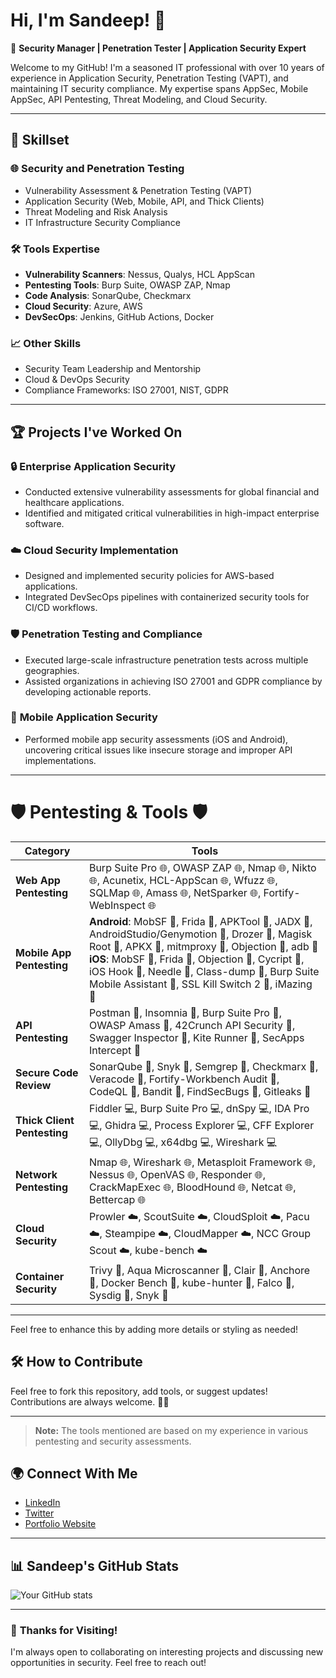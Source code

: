 # Hi, I'm Sandeep! 👋

🌟 **Security Manager | Penetration Tester | Application Security Expert**

Welcome to my GitHub! I'm a seasoned IT professional with over 10 years of experience in Application Security, Penetration Testing (VAPT), and maintaining IT security compliance. My expertise spans AppSec, Mobile AppSec, API Pentesting, Threat Modeling, and Cloud Security.

---

## 🔧 **Skillset**

### 🌐 **Security and Penetration Testing**
- Vulnerability Assessment & Penetration Testing (VAPT)
- Application Security (Web, Mobile, API, and Thick Clients)
- Threat Modeling and Risk Analysis
- IT Infrastructure Security Compliance

### 🛠 **Tools Expertise**
- **Vulnerability Scanners**: Nessus, Qualys, HCL AppScan
- **Pentesting Tools**: Burp Suite, OWASP ZAP, Nmap
- **Code Analysis**: SonarQube, Checkmarx
- **Cloud Security**: Azure, AWS
- **DevSecOps**: Jenkins, GitHub Actions, Docker

### 📈 **Other Skills**
- Security Team Leadership and Mentorship
- Cloud & DevOps Security
- Compliance Frameworks: ISO 27001, NIST, GDPR

---

## 🏆 **Projects I've Worked On**

### 🔒 **Enterprise Application Security**
- Conducted extensive vulnerability assessments for global financial and healthcare applications.
- Identified and mitigated critical vulnerabilities in high-impact enterprise software.

### ☁️ **Cloud Security Implementation**
- Designed and implemented security policies for AWS-based applications.
- Integrated DevSecOps pipelines with containerized security tools for CI/CD workflows.

### 🛡 **Penetration Testing and Compliance**
- Executed large-scale infrastructure penetration tests across multiple geographies.
- Assisted organizations in achieving ISO 27001 and GDPR compliance by developing actionable reports.

### 📱 **Mobile Application Security**
- Performed mobile app security assessments (iOS and Android), uncovering critical issues like insecure storage and improper API implementations.

---
# 🛡️ Pentesting & Tools 🛡️

| **Category**            | **Tools**                                                                                                                                                                               |
|--------------------------|-----------------------------------------------------------------------------------------------------------------------------------------------------------------------------------------|
| **Web App Pentesting**   | Burp Suite Pro 🌐, OWASP ZAP 🌐, Nmap 🌐, Nikto 🌐, Acunetix, HCL-AppScan 🌐, Wfuzz 🌐, SQLMap 🌐, Amass 🌐, NetSparker 🌐, Fortify-WebInspect 🌐                                         |
| **Mobile App Pentesting**| **Android**: MobSF 📱, Frida 📱, APKTool 📱, JADX 📱, AndroidStudio/Genymotion 📱, Drozer 📱, Magisk Root 📱, APKX 📱, mitmproxy 📱, Objection 📱, adb 📱 <br> **iOS**: MobSF 📱, Frida 📱, Objection 📱, Cycript 📱, iOS Hook 📱, Needle 📱, Class-dump 📱, Burp Suite Mobile Assistant 📱, SSL Kill Switch 2 📱, iMazing 📱 |
| **API Pentesting**       | Postman 📡, Insomnia 📡, Burp Suite Pro 📡, OWASP Amass 📡, 42Crunch API Security 📡, Swagger Inspector 📡, Kite Runner 📡, SecApps Intercept 📡                                         |
| **Secure Code Review**   | SonarQube 🔐, Snyk 🔐, Semgrep 🔐, Checkmarx 🔐, Veracode 🔐, Fortify-Workbench Audit 🔐, CodeQL 🔐, Bandit 🔐, FindSecBugs 🔐, Gitleaks 🔐                                               |
| **Thick Client Pentesting**| Fiddler 💻, Burp Suite Pro 💻, dnSpy 💻, IDA Pro 💻, Ghidra 💻, Process Explorer 💻, CFF Explorer 💻, OllyDbg 💻, x64dbg 💻, Wireshark 💻                                            |
| **Network Pentesting**   | Nmap 🌐, Wireshark 🌐, Metasploit Framework 🌐, Nessus 🌐, OpenVAS 🌐, Responder 🌐, CrackMapExec 🌐, BloodHound 🌐, Netcat 🌐, Bettercap 🌐                                             |
| **Cloud Security**       | Prowler ☁️, ScoutSuite ☁️, CloudSploit ☁️, Pacu ☁️, Steampipe ☁️, CloudMapper ☁️, NCC Group Scout ☁️, kube-bench ☁️                                                                  |
| **Container Security**   | Trivy 🐳, Aqua Microscanner 🐳, Clair 🐳, Anchore 🐳, Docker Bench 🐳, kube-hunter 🐳, Falco 🐳, Sysdig 🐳, Snyk 🐳                                                                       |

---

Feel free to enhance this by adding more details or styling as needed!

## 🛠️ **How to Contribute**
Feel free to fork this repository, add tools, or suggest updates! Contributions are always welcome. 🧑‍💻

---
> **Note:** The tools mentioned are based on my experience in various pentesting and security assessments.


## 🌍 **Connect With Me**
- [LinkedIn](https://www.linkedin.com/in/sandeep22y/)
- [Twitter](https://x.com/Sandeep33y)
- [Portfolio Website](https://sandeep-portfolio.com)

---

## 📊 **Sandeep's GitHub Stats**
![Your GitHub stats](https://github-readme-stats.vercel.app/api?username=YourGitHubUsername&show_icons=true&theme=radical)

---

### 🌟 **Thanks for Visiting!**
I'm always open to collaborating on interesting projects and discussing new opportunities in security. Feel free to reach out!
